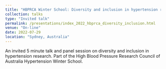 ```yaml
---
title: "HBPRCA Winter School: Diversity and inclusion in hypertension research and management when designing and conducting basic science research"
collection: talks
type: "Invited talk"
permalink: /presentations/index_2022_hbprca_diversity_inclusion.html
venue: "On-line"
date: 2022-07-29
location: "Sydney, Australia"
---
```


An invited 5 minute talk and panel session on diversity and inclusion in hypertension research. Part of the High Blood Pressure Research Council of Australia Hypertension Winter School.

